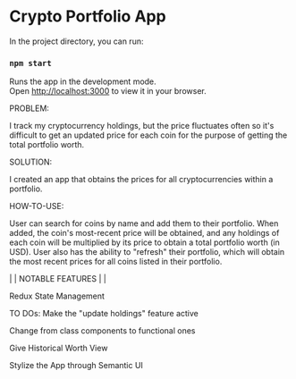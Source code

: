# Crypto Portfolio App

In the project directory, you can run:

### `npm start`

Runs the app in the development mode.\
Open [http://localhost:3000](http://localhost:3000) to view it in your browser.

PROBLEM:

I track my cryptocurrency holdings, but the price fluctuates often so it's difficult to get an updated price for each coin for the purpose of getting the total portfolio worth.

SOLUTION:

I created an app that obtains the prices for all cryptocurrencies within a portfolio.

HOW-TO-USE:

User can search for coins by name and add them to their portfolio. When added, the coin's most-recent price will be obtained, and any holdings of each coin will be multiplied by its price to obtain a total portfolio worth (in USD). User also has the ability to "refresh" their portfolio, which will obtain the most recent prices for all coins listed in their portfolio.

| | NOTABLE FEATURES | |

Redux State Management

TO DOs:
Make the "update holdings" feature active

Change from class components to functional ones

Give Historical Worth View

Stylize the App through Semantic UI
